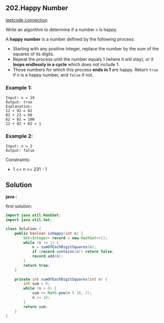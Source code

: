 ## 202.Happy Number

[leetcode connection](https://leetcode.com/problems/happy-number/)

Write an algorithm to determine if a number `n` is happy.

A **happy number** is a number defined by the following process:

* Starting with any positive integer, replace the number by the sum of the squares of its digits.
* Repeat the process until the number equals 1 (where it will stay), or it **loops endlessly in a cycle** which does not include 1.
* Those numbers for which this process **ends in 1** are happy.
Return `true` if n is a happy number, and `false` if not.

### Example 1:
```
Input: n = 19
Output: true
Explanation:
12 + 92 = 82
82 + 22 = 68
62 + 82 = 100
12 + 02 + 02 = 1
```

### Example 2:
```
Input: n = 2
Output: false
```

Constraints:

* 1 <= n <= 231 - 1

## Solution

**java :**

first solution:
```java
import java.util.HashSet;
import java.util.Set;

class Solution {
    public boolean isHappy(int n) {
        Set<Integer> record = new HashSet<>();
        while (n != 1) {
            n = sumOfEachDigitSquares(n);
            if (record.contains(n)) return false;
            record.add(n);
        }
        return true;
    }
    
    private int sumOfEachDigitSquares(int n) {
        int sum = 0;
        while (n > 0) {
            sum += Math.pow(n % 10, 2);
            n /= 10;
        }
        return sum;
    }
}
```